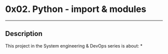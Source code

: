# 0x02. Python - import & modules
---
## Description

This project in the System engineering & DevOps series is about:
*
